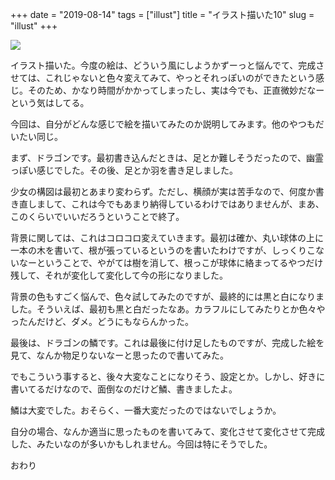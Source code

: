 +++
date = "2019-08-14"
tags = ["illust"]
title = "イラスト描いた10"
slug = "illust"
+++

![](https://syui.cf/img/yui_10.png)

イラスト描いた。今度の絵は、どういう風にしようかずーっと悩んでて、完成させては、これじゃないと色々変えてみて、やっとそれっぽいのができたという感じ。そのため、かなり時間がかかってしまったし、実は今でも、正直微妙だなーという気はしてる。

今回は、自分がどんな感じで絵を描いてみたのか説明してみます。他のやつもだいたい同じ。

まず、ドラゴンです。最初書き込んだときは、足とか難しそうだったので、幽霊っぽい感じでした。その後、足とか羽を書き足しました。

少女の構図は最初とあまり変わらず。ただし、横顔が実は苦手なので、何度か書き直しまして、これは今でもあまり納得しているわけではありませんが、まあ、このくらいでいいだろうということで終了。

背景に関しては、これはコロコロ変えていきます。最初は確か、丸い球体の上に一本の木を書いて、根が張っているというのを書いたわけですが、しっくりこないなーということで、やがては樹を消して、根っこが球体に絡まってるやつだけ残して、それが変化して変化して今の形になりました。

背景の色もすごく悩んで、色々試してみたのですが、最終的には黒と白になりました。そういえば、最初も黒と白だったなあ。カラフルにしてみたりとか色々やったんだけど、ダメ。どうにもならんかった。

最後は、ドラゴンの鱗です。これは最後に付け足したものですが、完成した絵を見て、なんか物足りないなーと思ったので書いてみた。

でもこういう事すると、後々大変なことになりそう、設定とか。しかし、好きに書いてるだけなので、面倒なのだけど鱗、書きましたよ。

鱗は大変でした。おそらく、一番大変だったのではないでしょうか。

自分の場合、なんか適当に思ったものを書いてみて、変化させて変化させて完成した、みたいなのが多いかもしれません。今回は特にそうでした。

おわり


